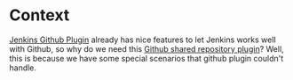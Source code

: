 # Context
[Jenkins Github Plugin](https://wiki.jenkins-ci.org/display/JENKINS/Github+Plugin) already has nice features to let Jenkins works well with Github, 
so why do we need this [Github shared repository plugin](https://github.com/jameswangz/github-shared-repository)? Well, this is because we 
have some special scenarios that github plugin couldn't handle.  
